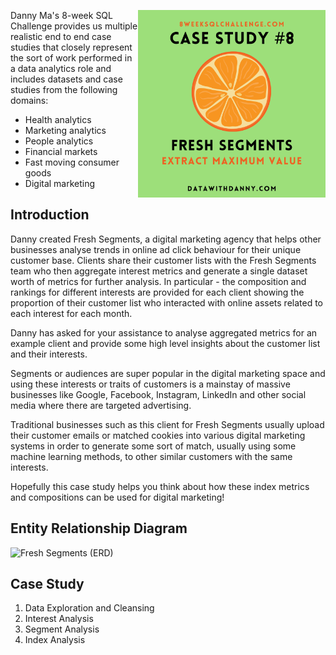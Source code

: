 <a href="https://8weeksqlchallenge.com/case-study-8/"> <img align="right" width="300" height="300" src="https://github.com/ChrisF03/Danny-Ma-SQL-Case-Studies-/blob/main/Solutions/Case%20Study%20%238%20-%20Fresh%20Segments/8.png"></a>

Danny Ma's 8-week SQL Challenge provides us multiple realistic end to end case studies that closely represent the sort of work performed in a data analytics role and includes datasets and case studies from the following domains:

* Health analytics
* Marketing analytics
* People analytics
* Financial markets
* Fast moving consumer goods
* Digital marketing

## Introduction

Danny created Fresh Segments, a digital marketing agency that helps other businesses analyse trends in online ad click behaviour for their unique customer base. Clients share their customer lists with the Fresh Segments team who then aggregate interest metrics and generate a single dataset worth of metrics for further analysis. In particular - the composition and rankings for different interests are provided for each client showing the proportion of their customer list who interacted with online assets related to each interest for each month.

Danny has asked for your assistance to analyse aggregated metrics for an example client and provide some high level insights about the customer list and their interests.

Segments or audiences are super popular in the digital marketing space and using these interests or traits of customers is a mainstay of massive businesses like Google, Facebook, Instagram, LinkedIn and other social media where there are targeted advertising.

Traditional businesses such as this client for Fresh Segments usually upload their customer emails or matched cookies into various digital marketing systems in order to generate some sort of match, usually using some machine learning methods, to other similar customers with the same interests.

Hopefully this case study helps you think about how these index metrics and compositions can be used for digital marketing!

## Entity Relationship Diagram
![Fresh Segments (ERD)](https://github.com/ChrisF03/Danny-Ma-SQL-Case-Studies-/assets/103148784/53b15852-2fb8-4ef6-b19a-70a94322511c)

## Case Study
1. Data Exploration and Cleansing
2. Interest Analysis
3. Segment Analysis
4. Index Analysis
